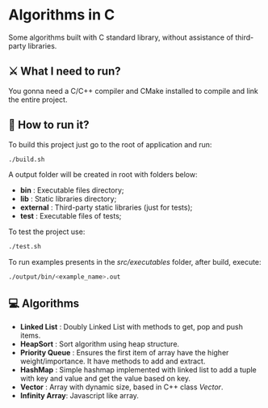 # Algorithms in C

Some algorithms built with C standard library, without assistance of third-party libraries.

## ⚔️ What I need to run?

You gonna need a C/C++ compiler and CMake installed to compile and link the entire project. 

## 🚀 How to run it?
To build this project just go to the root of application and run:

```bash
./build.sh
```

A output folder will be created in root with folders below:

- **bin** : Executable files directory;
- **lib** : Static libraries directory; 
- **external** : Third-party static libraries (just for tests);
- **test** : Executable files of tests;

To test the project use:

```bash
./test.sh
```

To run examples presents in the *src/executables* folder, after build, execute:

```bash
./output/bin/<example_name>.out
```

## 💻 Algorithms

- **Linked List** : Doubly Linked List with methods to get, pop and push items.
- **HeapSort** : Sort algorithm using heap structure.
- **Priority Queue** : Ensures the first item of array have the higher weight/importance. It have methods to add and extract.
- **HashMap** : Simple hashmap implemented with linked list to add a tuple with key and value and get the value based on key.
- **Vector** : Array with dynamic size, based in C++ class *Vector*.
- **Infinity Array**: Javascript like array.
